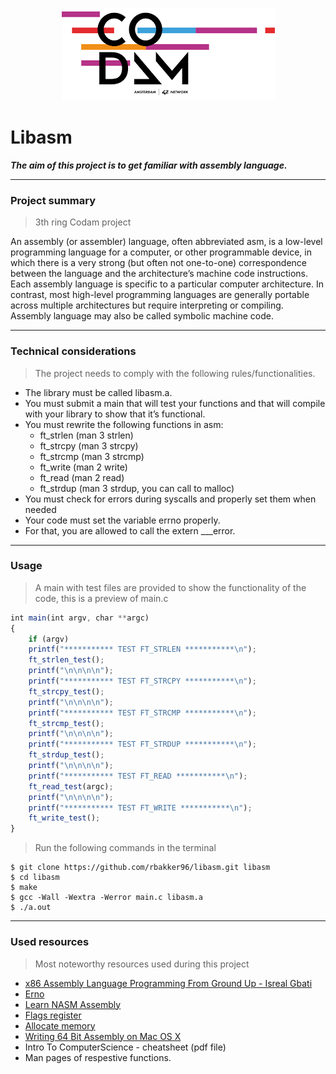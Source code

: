 <p align="center">
  <img src="https://github.com/rbakker96/images/blob/master/codam_logo.png">
</p>

# Libasm 
***The aim of this project is to get familiar with assembly language.***

---

### Project summary
> 3th ring Codam project

An assembly (or assembler) language, often abbreviated asm, is a low-level programming language for a computer, or other programmable device, in which there is a very strong (but often not one-to-one) correspondence between the language and the architecture’s machine code instructions. Each assembly language is specific to a particular computer architecture. In contrast, most high-level programming languages are generally portable across multiple architectures but require interpreting or compiling. Assembly language may also be called symbolic machine code.

---

### Technical considerations
> The project needs to comply with the following rules/functionalities.

- The library must be called libasm.a.
- You must submit a main that will test your functions and that will compile with your library to show that it’s functional.
- You must rewrite the following functions in asm:
  - ft_strlen (man 3 strlen)
  - ft_strcpy (man 3 strcpy)
  - ft_strcmp (man 3 strcmp)
  - ft_write (man 2 write)
  - ft_read (man 2 read)
  - ft_strdup (man 3 strdup, you can call to malloc)
- You must check for errors during syscalls and properly set them when needed
- Your code must set the variable errno properly.
- For that, you are allowed to call the extern ___error.

---

### Usage
> A main with test files are provided to show the functionality of the code, this is a preview of main.c

```javascript
int	main(int argv, char **argc)
{
	if (argv)
	printf("*********** TEST FT_STRLEN ***********\n");
	ft_strlen_test();
	printf("\n\n\n\n");
	printf("*********** TEST FT_STRCPY ***********\n");
	ft_strcpy_test();
	printf("\n\n\n\n");
	printf("*********** TEST FT_STRCMP ***********\n");
	ft_strcmp_test();
	printf("\n\n\n\n");
	printf("*********** TEST FT_STRDUP ***********\n");
	ft_strdup_test();
	printf("\n\n\n\n");
	printf("*********** TEST FT_READ ***********\n");
	ft_read_test(argc);
	printf("\n\n\n\n");
	printf("*********** TEST FT_WRITE ***********\n");
	ft_write_test();
}
```

> Run the following commands in the terminal

```shell
$ git clone https://github.com/rbakker96/libasm.git libasm
$ cd libasm
$ make
$ gcc -Wall -Wextra -Werror main.c libasm.a
$ ./a.out
```

---

### Used resources
> Most noteworthy resources used during this project

- <a href="https://www.udemy.com/course/x86-assembly-programming-from-ground-uptm/" target="_blank">x86 Assembly Language Programming From Ground Up - Isreal Gbati</a>
- <a href="https://www.freebsd.org/cgi/man.cgi?query=errno&sektion=2&manpath=freebsd-release-ports" target="_blank">Erno</a>
- <a href="https://www.tutorialspoint.com/assembly_programming/assembly_conditions.html" target="_blank">Learn NASM Assembly</a>
- <a href="https://en.wikipedia.org/wiki/FLAGS_register" target="_blank">Flags register</a>
- <a href="https://www.cs.uaf.edu/2010/fall/cs301/lecture/10_04_malloc.html" target="_blank">Allocate memory</a>
- <a href="http://www.idryman.org/blog/2014/12/02/writing-64-bit-assembly-on-mac-os-x/" target="_blank">Writing 64 Bit Assembly on Mac OS X</a>
- Intro To ComputerScience - cheatsheet (pdf file) 
- Man pages of respestive functions.

